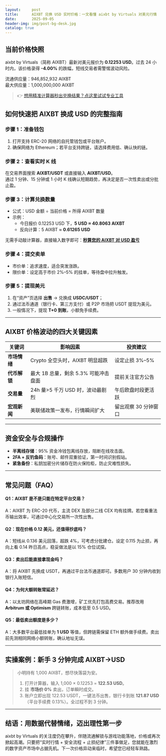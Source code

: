 ```yaml
---
layout:     post
title:      AIXBT 兑换 USD 实时价格：一文看懂 aixbt by Virtuals 对美元行情
date:       2025-09-05
header-img: img/post-bg-desk.jpg
catalog: true
---
```


## 当前价格快照  
aixbt by Virtuals（简称 AIXBT）最新对美元报价为 **0.12253 USD**。过去 24 小时内，该价格录得 **-4.00%** 的跌幅，短线交易者需警惕波动风险。

流通供应量：946,852,932 AIXBT  
最大供应量：1,000,000,000 AIXBT

> 👉 [想用精准计算器秒出兑换结果？点这里试试专业工具](https://okxdog.com/)

## 如何快速把 AIXBT 换成 USD 的完整指南  
### 步骤 1：准备钱包  
1. 打开支持 ERC-20 网络的自托管钱包或平台账户。  
2. 确保网络为 Ethereum；若平台支持跨链，请选择费用低、确认快的链。  

### 步骤 2：查看实时 K 线  
在交易界面搜索 **AIXBT/USDT** 或直接输入 **AIXBT/USD**。  
通过 1 分钟、15 分钟或 1 小时 K 线确认短期趋势，再决定是否一次性卖出或分批止盈。

### 步骤 3：计算兑换数量  
- 公式：USD 金额 ÷ 当前价格 = 所得 AIXBT 数量  
- 示例：  
  - 今日报价 0.12253 USD 下，**5 USD ≈ 40.8063 AIXBT**  
  - 反向计算：5 AIXBT ≈ **0.61265 USD**

无需手动敲计算器，直接输入数字即可：**[秒算您的 AIXBT 对 USD 盈亏](https://okxdog.com/)**

### 步骤 4：提交卖单  
- 市价单：追求速度，适合突发涨跌。  
- 限价单：设定高于市价 2%–5% 的挂单，等待盘中拉升触发。  

### 步骤 5：提现美元  
1. 在“资产”页选择 **出售** → 兑换成 **USDC/USDT**；  
2. 通过法币通道（银行卡、第三方支付）或 P2P 市场把 USDT 提现为美元。  
3. 一般情况下，提现 **T+0 到账**，小额免手续费。

---

## AIXBT 价格波动的四大关键因素

| 关键词 | 影响因素 | 投资建议 |
|---|---|---|
| **市场情绪** | Crypto 全空头时，AIXBT 明显超跌 | 设定止损 3%–5% |
| **代币解锁** | 最大 1B 总量，剩余 5.3% 可能冲击盘面 | 提前关注官方公告 |
| **交易量** | 24h 量>5 千万 USD 时，波动最剧烈 | 午后欧盘时段更活跃 |
| **宏观新闻** | 美联储政策一发布，行情瞬间扩大 | 留出观察 30 分钟窗口 |

---

## 资金安全与合规操作  
- **半离线存储**：95% 资金冷钱包离线存放，阻断在线攻击面。  
- **2FA + 反钓鱼码**：账号、邮件双重验证，第一时间识别假站。  
- **紧急备份**：私钥加密分片储存在防火保险柜，防止灾难性损失。

---

## 常见问题（FAQ）

#### Q1：AIXBT 是不是只能在特定平台交易？  
A：AIXBT 为 ERC-20 代币，主流 DEX 及部分二线 CEX 均有挂牌。若您看重法币输出效率，可通过中心化交易所一次性出售。

#### Q2：现在价格 0.12 美元，还值得抄底吗？  
A：短线从 0.136 美元回落，超跌 4%，可考虑分批建仓。设定 0.115 为止损，再向上看 0.14 昨日高点，稳妥做法是以 15% 仓位试探。

#### Q3：卖出后能直接拿现金吗？  
A：将 AIXBT 先换成 USDT，再通过平台法币通道即可。多数用户 30 分钟内收到银行入账短信。

#### Q4：为何大额转账常延迟？  
A：以太坊网络在高峰期 Gas 费激增，矿工优先打包高费交易。推荐改用 **Arbitrum 或 Optimism** 跨链转账，成本低至 0.5 USD。

#### Q5：最低卖出额度是多少？  
A：大多数平台最低挂单为 **1 USD** 等值，但跨链需保留 ETH 额外做手续费。卖出前先测相同网络小额转账，确认地址无误。

---

## 实操案例：新手 3 分钟完成 AIXBT→USD

> 小明持有 1,000 AIXBT，想尽快落袋为安。  
> 1) 打开计算器，输入 1,000 × 0.12253 = **122.53 USD**。  
> 2) 挂 **市场价 0%** 卖出，订单瞬时成交。  
> 3) 账户立即出现 122.53 USDT，一键法币出售，银行卡到账 **121.87 USD**（平台手续费 0.13%）。全过程不到 3 分钟。

---

## 结语：用数据代替情绪，迈出理性第一步  
aixbt by Virtuals 的关注度仍在攀升，伴随流通解锁与游戏功能落地，价格或再次掀起高潮。只要把“实时行情 + 安全流程 + 止损纪律”三件事做足，您就能在激烈的数字资产市场中占据先机。下一次价格异动来临时，希望您已经轻车熟路。